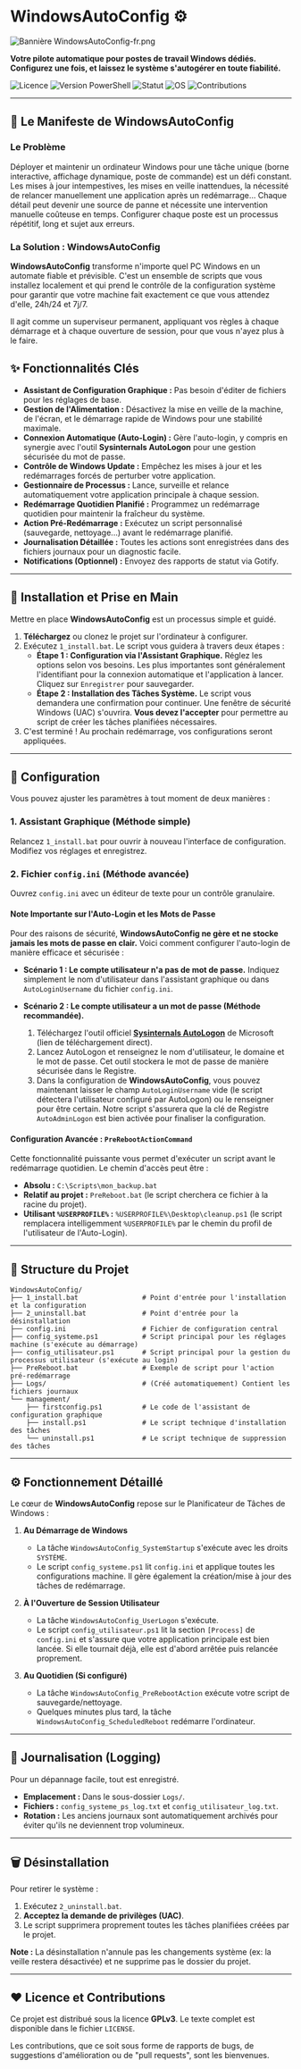 # WindowsAutoConfig ⚙️

![Bannière WindowsAutoConfig-fr.png](WindowsAutoConfig-fr.png)

**Votre pilote automatique pour postes de travail Windows dédiés. Configurez une fois, et laissez le système s'autogérer en toute fiabilité.**

![Licence](https://img.shields.io/badge/Licence-GPLv3-blue.svg)
![Version PowerShell](https://img.shields.io/badge/PowerShell-5.1%2B-blue)
![Statut](https://img.shields.io/badge/Statut-Opérationnel-brightgreen.svg)
![OS](https://img.shields.io/badge/OS-Windows_10_|_11-informational)
![Contributions](https://img.shields.io/badge/Contributions-Bienvenues-brightgreen.svg)

---

## 🎯 Le Manifeste de WindowsAutoConfig

### Le Problème
Déployer et maintenir un ordinateur Windows pour une tâche unique (borne interactive, affichage dynamique, poste de commande) est un défi constant. Les mises à jour intempestives, les mises en veille inattendues, la nécessité de relancer manuellement une application après un redémarrage... Chaque détail peut devenir une source de panne et nécessite une intervention manuelle coûteuse en temps. Configurer chaque poste est un processus répétitif, long et sujet aux erreurs.

### La Solution : WindowsAutoConfig
**WindowsAutoConfig** transforme n'importe quel PC Windows en un automate fiable et prévisible. C'est un ensemble de scripts que vous installez localement et qui prend le contrôle de la configuration système pour garantir que votre machine fait exactement ce que vous attendez d'elle, 24h/24 et 7j/7.

Il agit comme un superviseur permanent, appliquant vos règles à chaque démarrage et à chaque ouverture de session, pour que vous n'ayez plus à le faire.

## ✨ Fonctionnalités Clés
*   **Assistant de Configuration Graphique :** Pas besoin d'éditer de fichiers pour les réglages de base.
*   **Gestion de l'Alimentation :** Désactivez la mise en veille de la machine, de l'écran, et le démarrage rapide de Windows pour une stabilité maximale.
*   **Connexion Automatique (Auto-Login) :** Gère l'auto-login, y compris en synergie avec l'outil **Sysinternals AutoLogon** pour une gestion sécurisée du mot de passe.
*   **Contrôle de Windows Update :** Empêchez les mises à jour et les redémarrages forcés de perturber votre application.
*   **Gestionnaire de Processus :** Lance, surveille et relance automatiquement votre application principale à chaque session.
*   **Redémarrage Quotidien Planifié :** Programmez un redémarrage quotidien pour maintenir la fraîcheur du système.
*   **Action Pré-Redémarrage :** Exécutez un script personnalisé (sauvegarde, nettoyage...) avant le redémarrage planifié.
*   **Journalisation Détaillée :** Toutes les actions sont enregistrées dans des fichiers journaux pour un diagnostic facile.
*   **Notifications (Optionnel) :** Envoyez des rapports de statut via Gotify.

---

## 🚀 Installation et Prise en Main
Mettre en place **WindowsAutoConfig** est un processus simple et guidé.

1.  **Téléchargez** ou clonez le projet sur l'ordinateur à configurer.
2.  Exécutez `1_install.bat`. Le script vous guidera à travers deux étapes :
    *   **Étape 1 : Configuration via l'Assistant Graphique.**
        Réglez les options selon vos besoins. Les plus importantes sont généralement l'identifiant pour la connexion automatique et l'application à lancer. Cliquez sur `Enregistrer` pour sauvegarder.
    *   **Étape 2 : Installation des Tâches Système.**
        Le script vous demandera une confirmation pour continuer. Une fenêtre de sécurité Windows (UAC) s'ouvrira. **Vous devez l'accepter** pour permettre au script de créer les tâches planifiées nécessaires.
3.  C'est terminé ! Au prochain redémarrage, vos configurations seront appliquées.

---

## 🔧 Configuration
Vous pouvez ajuster les paramètres à tout moment de deux manières :

### 1. Assistant Graphique (Méthode simple)
Relancez `1_install.bat` pour ouvrir à nouveau l'interface de configuration. Modifiez vos réglages et enregistrez.

### 2. Fichier `config.ini` (Méthode avancée)
Ouvrez `config.ini` avec un éditeur de texte pour un contrôle granulaire.

#### Note Importante sur l'Auto-Login et les Mots de Passe
Pour des raisons de sécurité, **WindowsAutoConfig ne gère et ne stocke jamais les mots de passe en clair.** Voici comment configurer l'auto-login de manière efficace et sécurisée :

*   **Scénario 1 : Le compte utilisateur n'a pas de mot de passe.**
    Indiquez simplement le nom d'utilisateur dans l'assistant graphique ou dans `AutoLoginUsername` du fichier `config.ini`.

*   **Scénario 2 : Le compte utilisateur a un mot de passe (Méthode recommandée).**
    1.  Téléchargez l'outil officiel **[Sysinternals AutoLogon](https://download.sysinternals.com/files/AutoLogon.zip)** de Microsoft (lien de téléchargement direct).
    2.  Lancez AutoLogon et renseignez le nom d'utilisateur, le domaine et le mot de passe. Cet outil stockera le mot de passe de manière sécurisée dans le Registre.
    3.  Dans la configuration de **WindowsAutoConfig**, vous pouvez maintenant laisser le champ `AutoLoginUsername` vide (le script détectera l'utilisateur configuré par AutoLogon) ou le renseigner pour être certain. Notre script s'assurera que la clé de Registre `AutoAdminLogon` est bien activée pour finaliser la configuration.

#### Configuration Avancée : `PreRebootActionCommand`
Cette fonctionnalité puissante vous permet d'exécuter un script avant le redémarrage quotidien. Le chemin d'accès peut être :
- **Absolu :** `C:\Scripts\mon_backup.bat`
- **Relatif au projet :** `PreReboot.bat` (le script cherchera ce fichier à la racine du projet).
- **Utilisant `%USERPROFILE%` :** `%USERPROFILE%\Desktop\cleanup.ps1` (le script remplacera intelligemment `%USERPROFILE%` par le chemin du profil de l'utilisateur de l'Auto-Login).

---

## 📂 Structure du Projet
```
WindowsAutoConfig/
├── 1_install.bat                # Point d'entrée pour l'installation et la configuration
├── 2_uninstall.bat              # Point d'entrée pour la désinstallation
├── config.ini                   # Fichier de configuration central
├── config_systeme.ps1           # Script principal pour les réglages machine (s'exécute au démarrage)
├── config_utilisateur.ps1       # Script principal pour la gestion du processus utilisateur (s'exécute au login)
├── PreReboot.bat                # Exemple de script pour l'action pré-redémarrage
├── Logs/                        # (Créé automatiquement) Contient les fichiers journaux
└── management/
    ├── firstconfig.ps1          # Le code de l'assistant de configuration graphique
    ├── install.ps1              # Le script technique d'installation des tâches
    └── uninstall.ps1            # Le script technique de suppression des tâches
```

---

## ⚙️ Fonctionnement Détaillé
Le cœur de **WindowsAutoConfig** repose sur le Planificateur de Tâches de Windows :

1.  **Au Démarrage de Windows**
    *   La tâche `WindowsAutoConfig_SystemStartup` s'exécute avec les droits `SYSTÈME`.
    *   Le script `config_systeme.ps1` lit `config.ini` et applique toutes les configurations machine. Il gère également la création/mise à jour des tâches de redémarrage.

2.  **À l'Ouverture de Session Utilisateur**
    *   La tâche `WindowsAutoConfig_UserLogon` s'exécute.
    *   Le script `config_utilisateur.ps1` lit la section `[Process]` de `config.ini` et s'assure que votre application principale est bien lancée. Si elle tournait déjà, elle est d'abord arrêtée puis relancée proprement.

3.  **Au Quotidien (Si configuré)**
    *   La tâche `WindowsAutoConfig_PreRebootAction` exécute votre script de sauvegarde/nettoyage.
    *   Quelques minutes plus tard, la tâche `WindowsAutoConfig_ScheduledReboot` redémarre l'ordinateur.

---

## 📄 Journalisation (Logging)
Pour un dépannage facile, tout est enregistré.
*   **Emplacement :** Dans le sous-dossier `Logs/`.
*   **Fichiers :** `config_systeme_ps_log.txt` et `config_utilisateur_log.txt`.
*   **Rotation :** Les anciens journaux sont automatiquement archivés pour éviter qu'ils ne deviennent trop volumineux.

---

## 🗑️ Désinstallation
Pour retirer le système :
1.  Exécutez `2_uninstall.bat`.
2.  **Acceptez la demande de privilèges (UAC)**.
3.  Le script supprimera proprement toutes les tâches planifiées créées par le projet.

**Note :** La désinstallation n'annule pas les changements système (ex: la veille restera désactivée) et ne supprime pas le dossier du projet.

---

## ❤️ Licence et Contributions
Ce projet est distribué sous la licence **GPLv3**. Le texte complet est disponible dans le fichier `LICENSE`.

Les contributions, que ce soit sous forme de rapports de bugs, de suggestions d'amélioration ou de "pull requests", sont les bienvenues.
